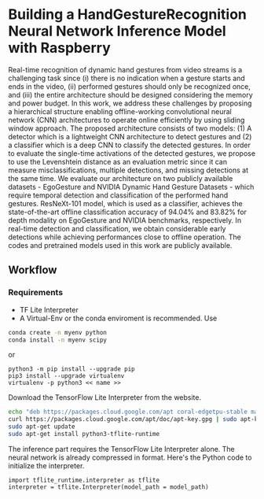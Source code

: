 # Building a HandGestureRecognition Neural Network Inference Model with Raspberry

Real-time recognition of dynamic hand gestures from video streams is a challenging task since (i) there is no indication when a gesture starts and ends in the video, (ii) performed gestures should only be recognized once, and (iii) the entire architecture should be designed considering the memory and power budget. In this work, we address these challenges by proposing a hierarchical structure enabling offline-working convolutional neural network (CNN) architectures to operate online efficiently by using sliding window approach. The proposed architecture consists of two models: (1) A detector which is a lightweight CNN architecture to detect gestures and (2) a classifier which is a deep CNN to classify the detected gestures. In order to evaluate the single-time activations of the detected gestures, we propose to use the Levenshtein distance as an evaluation metric since it can measure misclassifications, multiple detections, and missing detections at the same time. We evaluate our architecture on two publicly available datasets - EgoGesture and NVIDIA Dynamic Hand Gesture Datasets - which require temporal detection and classification of the performed hand gestures. ResNeXt-101 model, which is used as a classifier, achieves the state-of-the-art offline classification accuracy of 94.04% and 83.82% for depth modality on EgoGesture and NVIDIA benchmarks, respectively. In real-time detection and classification, we obtain considerable early detections while achieving performances close to offline operation. The codes and pretrained models used in this work are publicly available.


## Workflow

### Requirements

* TF Lite Interpreter
* A Virtual-Env or the conda enviroment is recommended. Use 


```bash
conda create -n myenv python
conda install -n myenv scipy 

```


or 

``` python3
python3 -m pip install --upgrade pip
pip3 install --upgrade virtualenv
virtualenv -p python3 << name >>
``` 

Download the TensorFlow Lite Interpreter from the website. 

```bash
echo "deb https://packages.cloud.google.com/apt coral-edgetpu-stable main" | sudo tee /etc/apt/sources.list.d/coral-edgetpu.list
curl https://packages.cloud.google.com/apt/doc/apt-key.gpg | sudo apt-key add -
sudo apt-get update
sudo apt-get install python3-tflite-runtime
``` 

The inference part requires the TensorFlow Lite Interpreter alone. The neural network is already compressed in <tflite> format. Here's the Python code to initialize the interpreter.
  
  
``` python3
import tflite_runtime.interpreter as tflite
interpreter = tflite.Interpreter(model_path = model_path)  
``` 
  
  
